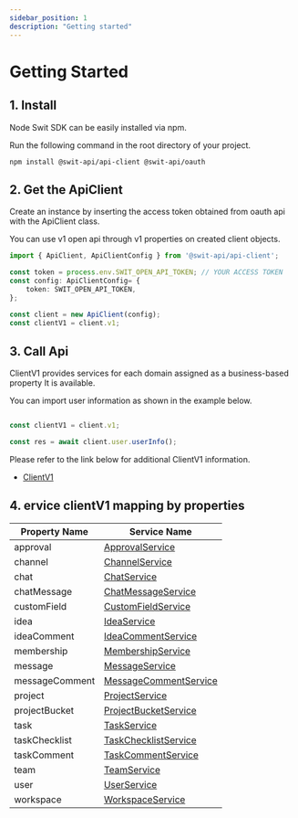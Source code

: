 ```yaml
---
sidebar_position: 1
description: "Getting started"
---
```


# Getting Started

## 1. Install

Node Swit SDK can be easily installed via npm.

Run the following command in the root directory of your project.

```shell
npm install @swit-api/api-client @swit-api/oauth
```

## 2. Get the ApiClient


Create an instance by inserting the access token obtained 
from oauth api with the ApiClient class. 

You can use v1 open api through v1 properties on created client objects.

```typescript
import { ApiClient, ApiClientConfig } from '@swit-api/api-client';

const token = process.env.SWIT_OPEN_API_TOKEN; // YOUR ACCESS TOKEN
const config: ApiClientConfig= {
    token: SWIT_OPEN_API_TOKEN,
};

const client = new ApiClient(config);
const clientV1 = client.v1;
```

## 3. Call Api

ClientV1 provides services for each domain assigned 
as a business-based property It is available.

You can import user information as shown in the example below.

```typescript

const clientV1 = client.v1;

const res = await client.user.userInfo();
```

Please refer to the link below for additional ClientV1 information.

- [ClientV1](/api/api-client/class/ClientV1)

## 4. ervice clientV1 mapping by properties


|**Property Name**|**Service Name**|
|---|---|
|approval | [ApprovalService](/api/api-client/class/ApprovalService) |
|channel | [ChannelService](/api/api-client/class/ChannelService) |
|chat | [ChatService](/api/api-client/class/ChatService) |
|chatMessage | [ChatMessageService](/api/api-client/class/ChatMessageService) |
|customField | [CustomFieldService](/api/api-client/class/CustomFieldService) |
|idea | [IdeaService](/api/api-client/class/IdeaService) |
|ideaComment | [IdeaCommentService](/api/api-client/class/IdeaCommentService) |
|membership | [MembershipService](/api/api-client/class/MembershipService) |
|message | [MessageService](/api/api-client/class/MessageService) |
|messageComment | [MessageCommentService](/api/api-client/class/MessageCommentService) |
|project | [ProjectService](/api/api-client/class/ProjectService) |
|projectBucket | [ProjectBucketService](/api/api-client/class/ProjectBucketService) |
|task | [TaskService](/api/api-client/class/TaskService) |
|taskChecklist | [TaskChecklistService](/api/api-client/class/TaskChecklistService) |
|taskComment | [TaskCommentService](/api/api-client/class/TaskCommentService) |
|team | [TeamService](/api/api-client/class/TeamService) |
|user | [UserService](/api/api-client/class/UserService) |
|workspace | [WorkspaceService](/api/api-client/class/WorkspaceService) |



